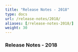 ```yaml
---
title: "Release Notes - 2018"
type: docs
url: /release-notes/2018/
aliases: [/release-notes-2018/]
weight: 30
---
```


### Release Notes - 2018

